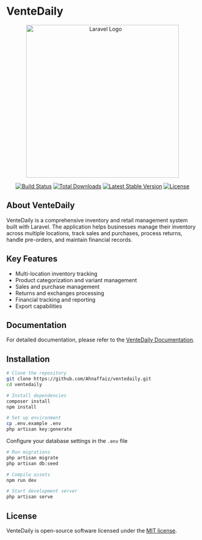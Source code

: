 # VenteDaily

<p align="center"><a href="https://laravel.com" target="_blank"><img src="https://raw.githubusercontent.com/laravel/art/master/logo-lockup/5%20SVG/2%20CMYK/1%20Full%20Color/laravel-logolockup-cmyk-red.svg" width="400" alt="Laravel Logo"></a></p>

<p align="center">
<a href="https://github.com/laravel/framework/actions"><img src="https://github.com/laravel/framework/workflows/tests/badge.svg" alt="Build Status"></a>
<a href="https://packagist.org/packages/laravel/framework"><img src="https://img.shields.io/packagist/dt/laravel/framework" alt="Total Downloads"></a>
<a href="https://packagist.org/packages/laravel/framework"><img src="https://img.shields.io/packagist/v/laravel/framework" alt="Latest Stable Version"></a>
<a href="https://packagist.org/packages/laravel/framework"><img src="https://img.shields.io/packagist/l/laravel/framework" alt="License"></a>
</p>

## About VenteDaily

VenteDaily is a comprehensive inventory and retail management system built with Laravel. The application helps businesses manage their inventory across multiple locations, track sales and purchases, process returns, handle pre-orders, and maintain financial records.

## Key Features

- Multi-location inventory tracking
- Product categorization and variant management
- Sales and purchase management
- Returns and exchanges processing
- Financial tracking and reporting
- Export capabilities

## Documentation

For detailed documentation, please refer to the [VenteDaily Documentation](resources/markdown/documentation.md).

## Installation

```bash
# Clone the repository
git clone https://github.com/Ahnaffaiz/ventedaily.git
cd ventedaily

# Install dependencies
composer install
npm install

# Set up environment
cp .env.example .env
php artisan key:generate
```

Configure your database settings in the `.env` file

```bash
# Run migrations
php artisan migrate
php artisan db:seed

# Compile assets
npm run dev

# Start development server
php artisan serve
```

## License

VenteDaily is open-source software licensed under the [MIT license](https://opensource.org/licenses/MIT).
